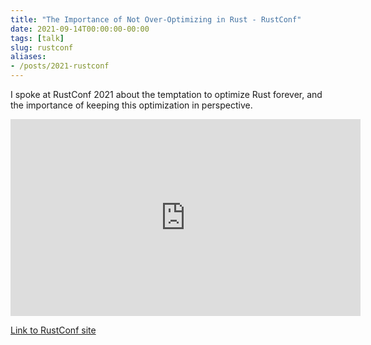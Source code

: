 ```yaml
---
title: "The Importance of Not Over-Optimizing in Rust - RustConf"
date: 2021-09-14T00:00:00-00:00
tags: [talk]
slug: rustconf
aliases:
- /posts/2021-rustconf
---
```


I spoke at RustConf 2021 about the temptation to optimize Rust forever, and the
importance of keeping this optimization in perspective.

<iframe width="560" height="315" src="https://www.youtube.com/embed/CV5CjUlcqsw" title="YouTube video player" frameborder="0" allow="accelerometer; autoplay; clipboard-write; encrypted-media; gyroscope; picture-in-picture" allowfullscreen></iframe>

[Link to RustConf site](https://2021.rustconf.com/talks/the-importance-of-not-over-optimizing-in-rust)
